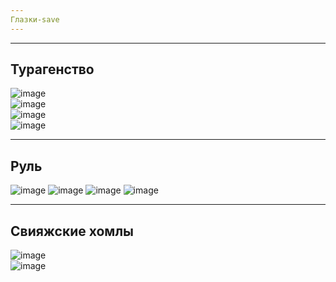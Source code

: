 ```yaml
---
Глазки-save
---
```



---
Турагенство
---
![image](https://github.com/Kulikov205/DemoEkzamen/assets/97594290/3bb8c7e3-e8f2-40e0-83fc-880e64a48d5a)</br>
![image](https://github.com/Kulikov205/DemoEkzamen/assets/97594290/966a72e0-8c95-4e9d-9fa5-59358595cad1)</br>
![image](https://github.com/Kulikov205/DemoEkzamen/assets/97594290/a3f97aed-5498-44cd-b03f-e12f225f52df)</br>
![image](https://github.com/Kulikov205/DemoEkzamen/assets/97594290/8f445461-f07f-4998-a173-e217b1f59b29)</br>




---
Руль
---

![image](https://github.com/DumSp1ro/DemoEkzamen/assets/146105715/88e04526-ae74-4579-b33e-36b76bcded06)
![image](https://github.com/DumSp1ro/DemoEkzamen/assets/146105715/19e02498-4acb-43c1-b3e7-cc8a397c9545)
![image](https://github.com/DumSp1ro/DemoEkzamen/assets/146105715/40b6c7ea-6700-4ded-9f02-ad51c2ac61be)
![image](https://github.com/DumSp1ro/DemoEkzamen/assets/146105715/47e65662-dbf8-4838-9b47-dbf4b3028c0c)

---
Свияжские хомлы
---

![image](https://github.com/Kulikov205/DemoEkzamen/assets/97594290/7419ea43-9905-47d0-b7f1-0790f6efb07c)</br>
![image](https://github.com/Kulikov205/DemoEkzamen/assets/97594290/5f9e07f1-551c-4fdf-a94f-b2a9df3759f8)</br>
